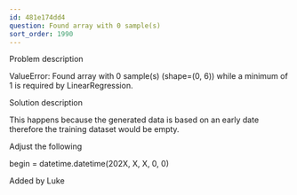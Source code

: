 ```yaml
---
id: 481e174dd4
question: Found array with 0 sample(s)
sort_order: 1990
---
```


Problem description

ValueError: Found array with 0 sample(s) (shape=(0, 6)) while a minimum of 1 is required by LinearRegression.

Solution description

This happens because the generated data is based on an early date therefore the training dataset would be empty.

Adjust the following

begin = datetime.datetime(202X, X, X, 0, 0)

Added by Luke

